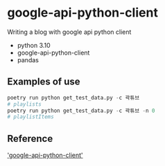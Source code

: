 # google-api-python-client
Writing a blog with google api python client

* python 3.10
* google-api-python-client
* pandas

## Examples of use

```python
poetry run python get_test_data.py -c 곽튜브
# playlists
poetry run python get_test_data.py -c 곽튜브 -n 0
# playlistItems
```

## Reference

['google-api-python-client'](https://google-api-client-libraries.appspot.com/documentation/youtube/v3/python/latest/)